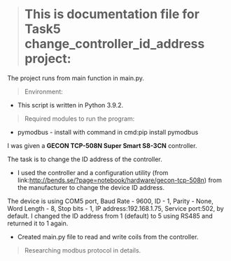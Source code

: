 > # This is documentation file for Task5 change_controller_id_address project:

The project runs from main function in main.py.

> Environment:

* This script is written in Python 3.9.2.

> Required modules to run the program:

* pymodbus - install with command in cmd:pip install pymodbus

I was given a **GECON TCP-508N Super Smart S8-3CN** controller.

The task is to change the ID address of the controller.

* I used the controller and a configuration utility (from link:http://bends.se/?page=notebook/hardware/gecon-tcp-508n) from the manufacturer to change the device ID address.

The device is using COM5 port, Baud Rate - 9600, ID - 1, Parity - None, Word Length - 8, Stop bits - 1, IP address:192.168.1.75, Service port:502, by default. I changed the ID address from 1 (default) to 5 using RS485 and returned it to 1 again.

* Created main.py file to read and write coils from the controller.

> Researching modbus protocol in details.
